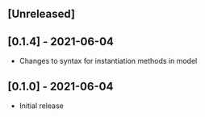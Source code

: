 ## [Unreleased]

## [0.1.4] - 2021-06-04

- Changes to syntax for instantiation methods in model

## [0.1.0] - 2021-06-04

- Initial release
